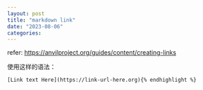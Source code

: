 ```yaml
---
layout: post
title: "markdown link"
date: "2023-08-06"
categories: 
---
```

<p>refer: <a href="https://anvilproject.org/guides/content/creating-links">https://anvilproject.org/guides/content/creating-links</a></p>

<p>使用这样的语法：</p>

<div class="gatsby-highlight markdown-module--codeBlock--5aqoW">
<pre>
<code>[Link text Here](https://link-url-here.org){% endhighlight %}
</div>

